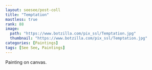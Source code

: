 ```yaml
---
layout: seesee/post-coll
title: "Temptation"
mastless: true
rank: 88
image:
  path: "https://www.botzilla.com/pix_ssl/Temptation.jpg"
  thumbnail: "https://www.botzilla.com/pix_ssl/Temptation.jpg"
categories: [Paintings]
tags: [See See, Paintings]
---
```


Painting on canvas.



